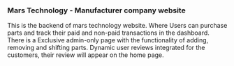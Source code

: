 ### Mars Technology - Manufacturer company website

This is the backend of mars technology website. Where Users can purchase parts and track their paid and non-paid transactions in the dashboard. There is a Exclusive admin-only page with the functionality of adding, removing and shifting parts. Dynamic user reviews integrated for the customers, their review will appear on the home page.
